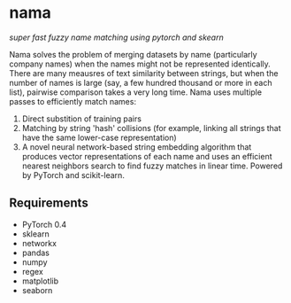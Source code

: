 # nama
_super fast fuzzy name matching using pytorch and skearn_

Nama solves the problem of merging datasets by name (particularly company names) when the names might not be represented identically. There are many meausres of text similarity between strings, but when the number of names is large (say, a few hundred thousand or more in each list), pairwise comparison takes a very long time. Nama uses multiple passes to efficiently match names:
1. Direct substition of training pairs
2. Matching by string 'hash' collisions (for example, linking all strings that have the same lower-case representation)
3. A novel neural network-based string embedding algorithm that produces vector representations of each name and uses an efficient nearest neighbors search to find fuzzy matches in linear time. Powered by PyTorch and scikit-learn.

## Requirements
- PyTorch 0.4
- sklearn
- networkx
- pandas
- numpy
- regex
- matplotlib
- seaborn
